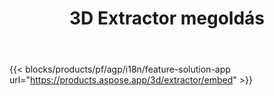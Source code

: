 ﻿---
title: 3D Extractor megoldás 
weight: 7730
url: /hu/extractor
limit: 
description: Konvertálja a 3D fájlt Autodesk, Draco, Wavefront, 3D Studio és sok más formátumba
---
{{< blocks/products/pf/agp/i18n/feature-solution-app url="https://products.aspose.app/3d/extractor/embed" >}} 
